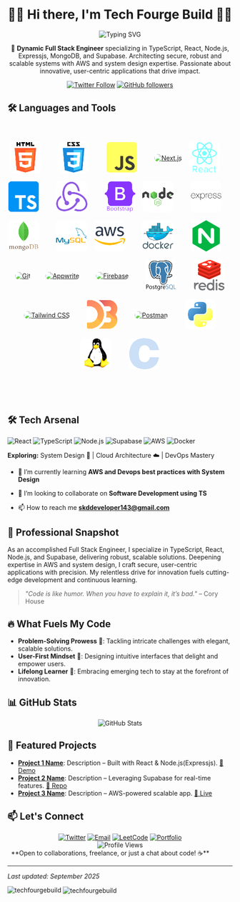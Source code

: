 <div align="center">

# 👨‍💻 Hi there, I'm Tech Fourge Build 👨‍💻

<p>
  <img src="https://readme-typing-svg.herokuapp.com?font=Fira+Code&pause=1000&color=0EA5E9&center=true&vCenter=true&width=435&lines=Full+Stack+Engineer;Crafting+Scalable+Solutions;Building+the+Future+with+Code" alt="Typing SVG" />
</p>

🚀 **Dynamic Full Stack Engineer** specializing in TypeScript, React, Node.js, Expressjs, MongoDB, and Supabase. Architecting secure, robust and scalable systems with AWS and system design expertise. Passionate about innovative, user-centric applications that drive impact.

[![Twitter Follow](https://img.shields.io/twitter/follow/techforgebuild?label=Follow&style=social)](https://twitter.com/techforgebuild)
[![GitHub followers](https://img.shields.io/github/followers/TechFourgeBuild?label=followers&style=social)](https://github.com/TechFourgeBuild)

</div>

## 🛠️ Languages and Tools
&nbsp;
<div align="center" style="margin-top: 20px; margin-bottom: 50px; display: flex; flex-wrap: wrap; justify-content: center; align-items: center; gap: 15px;">

<!-- Core Web Technologies -->
<a href="https://www.w3.org/html/" target="_blank" rel="noreferrer">
  <img src="https://raw.githubusercontent.com/devicons/devicon/master/icons/html5/html5-original-wordmark.svg" alt="HTML5" width="70" height="70" style="transition: transform 0.2s; filter: brightness(1.2); border-radius: 10px;" onmouseover="this.style.transform='scale(1.1)';" onmouseout="this.style.transform='scale(1)';"/>
</a>&nbsp;&nbsp;
<a href="https://www.w3schools.com/css/" target="_blank" rel="noreferrer">
  <img src="https://raw.githubusercontent.com/devicons/devicon/master/icons/css3/css3-original-wordmark.svg" alt="CSS3" width="70" height="70" style="transition: transform 0.2s; filter: brightness(1.2); border-radius: 10px;" onmouseover="this.style.transform='scale(1.1)';" onmouseout="this.style.transform='scale(1)';"/>
</a>&nbsp;&nbsp;
<a href="https://developer.mozilla.org/en-US/docs/Web/JavaScript" target="_blank" rel="noreferrer">
  <img src="https://raw.githubusercontent.com/devicons/devicon/master/icons/javascript/javascript-original.svg" alt="JavaScript" width="70" height="70" style="transition: transform 0.2s; filter: brightness(1.2); border-radius: 10px;" onmouseover="this.style.transform='scale(1.1)';" onmouseout="this.style.transform='scale(1)';"/>
</a>&nbsp;&nbsp;
<a href="https://nextjs.org/" target="_blank" rel="noreferrer">
  <img src="https://cdn.worldvectorlogo.com/logos/nextjs-2.svg" alt="Next.js" width="70" height="70" style="transition: transform 0.2s; filter: brightness(1.2); border-radius: 10px;" onmouseover="this.style.transform='scale(1.1)';" onmouseout="this.style.transform='scale(1)';"/>
</a>

<!-- Frontend Frameworks -->
<a href="https://reactjs.org/" target="_blank" rel="noreferrer">
  <img src="https://raw.githubusercontent.com/devicons/devicon/master/icons/react/react-original-wordmark.svg" alt="React" width="70" height="70" style="transition: transform 0.2s; filter: brightness(1.2); border-radius: 10px;" onmouseover="this.style.transform='scale(1.1)';" onmouseout="this.style.transform='scale(1)';"/>
</a>&nbsp;&nbsp;
<a href="https://www.typescriptlang.org/" target="_blank" rel="noreferrer">
  <img src="https://raw.githubusercontent.com/devicons/devicon/master/icons/typescript/typescript-original.svg" alt="TypeScript" width="70" height="70" style="transition: transform 0.2s; filter: brightness(1.2); border-radius: 10px;" onmouseover="this.style.transform='scale(1.1)';" onmouseout="this.style.transform='scale(1)';"/>
</a>&nbsp;&nbsp;
<a href="https://redux.js.org" target="_blank" rel="noreferrer">
  <img src="https://raw.githubusercontent.com/devicons/devicon/master/icons/redux/redux-original.svg" alt="Redux" width="70" height="70" style="transition: transform 0.2s; filter: brightness(1.2); border-radius: 10px;" onmouseover="this.style.transform='scale(1.1)';" onmouseout="this.style.transform='scale(1)';"/>
</a>&nbsp;&nbsp;
<a href="https://getbootstrap.com" target="_blank" rel="noreferrer">
  <img src="https://raw.githubusercontent.com/devicons/devicon/master/icons/bootstrap/bootstrap-plain-wordmark.svg" alt="Bootstrap" width="70" height="70" style="transition: transform 0.2s; filter: brightness(1.2); border-radius: 10px;" onmouseover="this.style.transform='scale(1.1)';" onmouseout="this.style.transform='scale(1)';"/>
</a>

<!-- Backend & Databases -->
<a href="https://nodejs.org" target="_blank" rel="noreferrer">
  <img src="https://raw.githubusercontent.com/devicons/devicon/master/icons/nodejs/nodejs-original-wordmark.svg" alt="Node.js" width="70" height="70" style="transition: transform 0.2s; filter: brightness(1.2); border-radius: 10px;" onmouseover="this.style.transform='scale(1.1)';" onmouseout="this.style.transform='scale(1)';"/>
</a>&nbsp;&nbsp;
<a href="https://expressjs.com" target="_blank" rel="noreferrer">
  <img src="https://raw.githubusercontent.com/devicons/devicon/master/icons/express/express-original-wordmark.svg" alt="Express" width="70" height="70" style="transition: transform 0.2s; filter: brightness(1.2); border-radius: 10px;" onmouseover="this.style.transform='scale(1.1)';" onmouseout="this.style.transform='scale(1)';"/>
</a>&nbsp;&nbsp;
<a href="https://www.mongodb.com/" target="_blank" rel="noreferrer">
  <img src="https://raw.githubusercontent.com/devicons/devicon/master/icons/mongodb/mongodb-original-wordmark.svg" alt="MongoDB" width="70" height="70" style="transition: transform 0.2s; filter: brightness(1.2); border-radius: 10px;" onmouseover="this.style.transform='scale(1.1)';" onmouseout="this.style.transform='scale(1)';"/>
</a>&nbsp;&nbsp;
<a href="https://www.mysql.com/" target="_blank" rel="noreferrer">
  <img src="https://raw.githubusercontent.com/devicons/devicon/master/icons/mysql/mysql-original-wordmark.svg" alt="MySQL" width="70" height="70" style="transition: transform 0.2s; filter: brightness(1.2); border-radius: 10px;" onmouseover="this.style.transform='scale(1.1)';" onmouseout="this.style.transform='scale(1)';"/>
</a>

<!-- Cloud & DevOps -->
<a href="https://aws.amazon.com" target="_blank" rel="noreferrer">
  <img src="https://raw.githubusercontent.com/devicons/devicon/master/icons/amazonwebservices/amazonwebservices-original-wordmark.svg" alt="AWS" width="70" height="70" style="transition: transform 0.2s; filter: brightness(1.2); border-radius: 10px;" onmouseover="this.style.transform='scale(1.1)';" onmouseout="this.style.transform='scale(1)';"/>
</a>&nbsp;&nbsp;
<a href="https://www.docker.com/" target="_blank" rel="noreferrer">
  <img src="https://raw.githubusercontent.com/devicons/devicon/master/icons/docker/docker-original-wordmark.svg" alt="Docker" width="70" height="70" style="transition: transform 0.2s; filter: brightness(1.2); border-radius: 10px;" onmouseover="this.style.transform='scale(1.1)';" onmouseout="this.style.transform='scale(1)';"/>
</a>&nbsp;&nbsp;
<a href="https://www.nginx.com" target="_blank" rel="noreferrer">
  <img src="https://raw.githubusercontent.com/devicons/devicon/master/icons/nginx/nginx-original.svg" alt="Nginx" width="70" height="70" style="transition: transform 0.2s; filter: brightness(1.2); border-radius: 10px;" onmouseover="this.style.transform='scale(1.1)';" onmouseout="this.style.transform='scale(1)';"/>
</a>&nbsp;&nbsp;
<a href="https://git-scm.com/" target="_blank" rel="noreferrer">
  <img src="https://www.vectorlogo.zone/logos/git-scm/git-scm-icon.svg" alt="Git" width="70" height="70" style="transition: transform 0.2s; filter: brightness(1.2); border-radius: 10px;" onmouseover="this.style.transform='scale(1.1)';" onmouseout="this.style.transform='scale(1)';"/>
</a>
&nbsp;
<!-- Additional Tools -->
<a href="https://appwrite.io" target="_blank" rel="noreferrer">
  <img src="https://www.vectorlogo.zone/logos/appwriteio/appwriteio-icon.svg" alt="Appwrite" width="70" height="70" style="transition: transform 0.2s; filter: brightness(1.2); border-radius: 10px;" onmouseover="this.style.transform='scale(1.1)';" onmouseout="this.style.transform='scale(1)';"/>
</a>&nbsp;&nbsp;
<a href="https://firebase.google.com/" target="_blank" rel="noreferrer">
  <img src="https://www.vectorlogo.zone/logos/firebase/firebase-icon.svg" alt="Firebase" width="70" height="70" style="transition: transform 0.2s; filter: brightness(1.2); border-radius: 10px;" onmouseover="this.style.transform='scale(1.1)';" onmouseout="this.style.transform='scale(1)';"/>
</a>&nbsp;&nbsp;
<a href="https://www.postgresql.org" target="_blank" rel="noreferrer">
  <img src="https://raw.githubusercontent.com/devicons/devicon/master/icons/postgresql/postgresql-original-wordmark.svg" alt="PostgreSQL" width="70" height="70" style="transition: transform 0.2s; filter: brightness(1.2); border-radius: 10px;" onmouseover="this.style.transform='scale(1.1)';" onmouseout="this.style.transform='scale(1)';"/>
</a>&nbsp;&nbsp;
<a href="https://redis.io" target="_blank" rel="noreferrer">
  <img src="https://raw.githubusercontent.com/devicons/devicon/master/icons/redis/redis-original-wordmark.svg" alt="Redis" width="70" height="70" style="transition: transform 0.2s; filter: brightness(1.2); border-radius: 10px;" onmouseover="this.style.transform='scale(1.1)';" onmouseout="this.style.transform='scale(1)';"/>
</a>

<!-- Styling & Visualization -->
<a href="https://tailwindcss.com/" target="_blank" rel="noreferrer">
  <img src="https://www.vectorlogo.zone/logos/tailwindcss/tailwindcss-icon.svg" alt="Tailwind CSS" width="70" height="70" style="transition: transform 0.2s; filter: brightness(1.2); border-radius: 10px;" onmouseover="this.style.transform='scale(1.1)';" onmouseout="this.style.transform='scale(1)';"/>
</a>&nbsp;&nbsp;
<a href="https://d3js.org/" target="_blank" rel="noreferrer">
  <img src="https://raw.githubusercontent.com/devicons/devicon/master/icons/d3js/d3js-original.svg" alt="D3.js" width="70" height="70" style="transition: transform 0.2s; filter: brightness(1.2); border-radius: 10px;" onmouseover="this.style.transform='scale(1.1)';" onmouseout="this.style.transform='scale(1)';"/>
</a>&nbsp;&nbsp;
<a href="https://postman.com" target="_blank" rel="noreferrer">
  <img src="https://www.vectorlogo.zone/logos/getpostman/getpostman-icon.svg" alt="Postman" width="70" height="70" style="transition: transform 0.2s; filter: brightness(1.2); border-radius: 10px;" onmouseover="this.style.transform='scale(1.1)';" onmouseout="this.style.transform='scale(1)';"/>
</a>&nbsp;&nbsp;
<a href="https://www.python.org" target="_blank" rel="noreferrer">
  <img src="https://raw.githubusercontent.com/devicons/devicon/master/icons/python/python-original.svg" alt="Python" width="70" height="70" style="transition: transform 0.2s; filter: brightness(1.2); border-radius: 10px;" onmouseover="this.style.transform='scale(1.1)';" onmouseout="this.style.transform='scale(1)';"/>
</a>

<!-- Systems -->
<a href="https://www.linux.org/" target="_blank" rel="noreferrer">
  <img src="https://raw.githubusercontent.com/devicons/devicon/master/icons/linux/linux-original.svg" alt="Linux" width="70" height="70" style="transition: transform 0.2s; filter: brightness(1.2); border-radius: 10px;" onmouseover="this.style.transform='scale(1.1)';" onmouseout="this.style.transform='scale(1)';"/>
</a>&nbsp;&nbsp;
<a href="https://www.cprogramming.com/" target="_blank" rel="noreferrer">
  <img src="https://raw.githubusercontent.com/devicons/devicon/master/icons/c/c-original.svg" alt="C" width="70" height="70" style="transition: transform 0.2s; filter: brightness(1.2); border-radius: 10px;" onmouseover="this.style.transform='scale(1.1)';" onmouseout="this.style.transform='scale(1)';"/>
</a>

</div>

&nbsp;

## 🛠️ Tech Arsenal

![React](https://img.shields.io/badge/React-20232A?style=for-the-badge&logo=react&logoColor=61DAFB)
![TypeScript](https://img.shields.io/badge/TypeScript-007ACC?style=for-the-badge&logo=typescript&logoColor=white)
![Node.js](https://img.shields.io/badge/Node.js-43853D?style=for-the-badge&logo=node.js&logoColor=white)
![Supabase](https://img.shields.io/badge/Supabase-3ECF8E?style=for-the-badge&logo=supabase&logoColor=white)
![AWS](https://img.shields.io/badge/AWS-232F3E?style=for-the-badge&logo=amazon-aws&logoColor=white)
![Docker](https://img.shields.io/badge/Docker-2496ED?style=for-the-badge&logo=docker&logoColor=white)

**Exploring:** System Design 📐 | Cloud Architecture ☁️ | DevOps Mastery


- 🌱 I’m currently learning **AWS and Devops best practices with System Design**

- 👯 I’m looking to collaborate on **Software Development using TS**

- 📫 How to reach me **skddeveloper143@gmail.com**

## 💼 Professional Snapshot

As an accomplished Full Stack Engineer, I specialize in TypeScript, React, Node.js, and Supabase, delivering robust, scalable solutions. Deepening expertise in AWS and system design, I craft secure, user-centric applications with precision. My relentless drive for innovation fuels cutting-edge development and continuous learning.

> *"Code is like humor. When you have to explain it, it’s bad."* – Cory House


## 🔥 What Fuels My Code

- **Problem-Solving Prowess** 🧠: Tackling intricate challenges with elegant, scalable solutions.
- **User-First Mindset** 👥: Designing intuitive interfaces that delight and empower users.
- **Lifelong Learner** 📖: Embracing emerging tech to stay at the forefront of innovation.

## 📊 GitHub Stats

<div align="center">
  <img src="https://github-readme-stats.vercel.app/api?username=TechFourgeBuild&show_icons=true&theme=radical&hide_border=true" alt="GitHub Stats" />
</div>

## 🚀 Featured Projects

- **[Project 1 Name](link)**: Description – Built with React & Node.js(Expressjs). [🔗 Demo](link)
- **[Project 2 Name](link)**: Description – Leveraging Supabase for real-time features. [🔗 Repo](link)
- **[Project 3 Name](link)**: Description – AWS-powered scalable app. [🔗 Live](link)

## 📫 Let's Connect

<div align="center">
  <a href="https://twitter.com/techforgebuild"><img src="https://img.shields.io/badge/Twitter-1DA1F2?style=for-the-badge&logo=twitter&logoColor=white" alt="Twitter"></a>
  <a href="mailto:skddeveloper143@gmail.com"><img src="https://img.shields.io/badge/Email-D14836?style=for-the-badge&logo=gmail&logoColor=white" alt="Email"></a>
  <a href="https://leetcode.com/techforgebuild"><img src="https://img.shields.io/badge/LeetCode-FFA116?style=for-the-badge&logo=leetcode&logoColor=white" alt="LeetCode"></a>
  <a href="https://portfolio-link.com"><img src="https://img.shields.io/badge/Portfolio-000?style=for-the-badge&logo=Behance&logoColor=white" alt="Portfolio"></a>
</div>

<div align="center">
  <img src="https://komarev.com/ghpvc/?username=TechFourgeBuild&style=flat-square&color=blue" alt="Profile Views" />
</div>
&nbsp;
**Open to collaborations, freelance, or just a chat about code! ☕**

---
*Last updated: September 2025*

<p><img align="left" src="https://github-readme-stats.vercel.app/api/top-langs?username=techfourgebuild&show_icons=true&locale=en&layout=compact" alt="techfourgebuild" /></p>

<p>&nbsp;<img align="center" src="https://github-readme-stats.vercel.app/api?username=techfourgebuild&show_icons=true&locale=en" alt="techfourgebuild" /></p>
